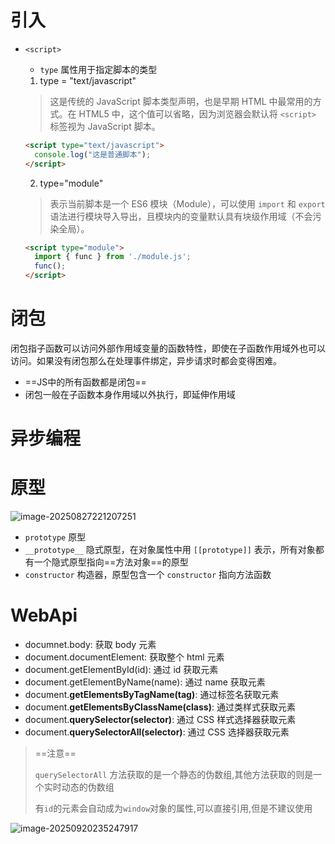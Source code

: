 # 引入

+ `<script>`

  + `type` 属性用于指定脚本的类型

  1. type = "text/javascript"

  > 这是传统的 JavaScript 脚本类型声明，也是早期 HTML 中最常用的方式。在 HTML5 中，这个值可以省略，因为浏览器会默认将 `<script>` 标签视为 JavaScript 脚本。

  ```html
  <script type="text/javascript">
    console.log("这是普通脚本");
  </script>
  ```

  2. type="module"

  > 表示当前脚本是一个 ES6 模块（Module），可以使用 `import` 和 `export` 语法进行模块导入导出，且模块内的变量默认具有块级作用域（不会污染全局）。

  ```html
  <script type="module">
    import { func } from './module.js';
    func();
  </script>
  ```




# 闭包

闭包指子函数可以访问外部作用域变量的函数特性，即使在子函数作用域外也可以访问。如果没有闭包那么在处理事件绑定，异步请求时都会变得困难。

- ==JS中的所有函数都是闭包==
- 闭包一般在子函数本身作用域以外执行，即延伸作用域



# 异步编程



# 原型

![image-20250827221207251](https://s2.loli.net/2025/08/27/awTVyLqu5QMj2C9.png)

+ `prototype` 原型
+ `__prototype__` 隐式原型，在对象属性中用 `[[prototype]]` 表示，所有对象都有一个隐式原型指向==方法对象==的原型
+ `constructor` 构造器，原型包含一个 `constructor` 指向方法函数





# WebApi

+ documnet.body: 获取 body 元素
+ document.documentElement: 获取整个 html 元素
+ document.getElementById(id): 通过 id 获取元素
+ document.getElementByName(name): 通过 name 获取元素
+ document.**getElementsByTagName(tag)**: 通过标签名获取元素
+ document.**getElementsByClassName(class)**: 通过类样式获取元素
+ document.**querySelector(selector)**: 通过 CSS 样式选择器获取元素
+ document.**querySelectorAll(selector)**: 通过 CSS 选择器获取元素

> ==注意==
>
> `querySelectorAll` 方法获取的是一个静态的伪数组,其他方法获取的则是一个实时动态的伪数组
>
> 有`id`的元素会自动成为`window`对象的属性,可以直接引用,但是不建议使用

![image-20250920235247917](https://s2.loli.net/2025/09/20/BmOQ4f61Suew3vr.png)

























